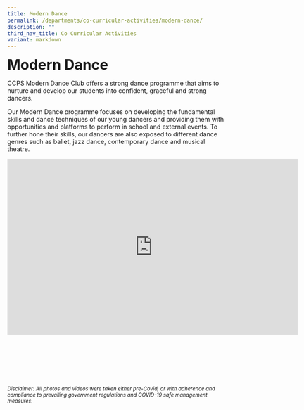 ```yaml
---
title: Modern Dance
permalink: /departments/co-curricular-activities/modern-dance/
description: ""
third_nav_title: Co Curricular Activities
variant: markdown
---
```

<b><font size="6">Modern Dance</font></b>

CCPS Modern Dance Club offers a strong dance programme that aims to nurture and develop our students into confident, graceful and strong dancers.  
  
Our Modern Dance programme focuses on developing the fundamental skills and dance techniques of our young dancers and providing them with opportunities and platforms to perform in school and external events. To further hone their skills, our dancers are also exposed to different dance genres such as ballet, jazz dance, contemporary dance and musical theatre.

<center>

<iframe allowfullscreen="true" height="400" width="660" frameborder="0" src="https://docs.google.com/presentation/d/e/2PACX-1vRstHfsCwKNMSc0JbGK91X1IBSCmX1wOPZlqmDj_yir34hpE2HH_lJjQECn1y3VOvWyNLWFY-R2coqi/embed?start=true&amp;loop=true&amp;delayms=3000"></iframe>
	
</center>

<br><br><br><br><br><br>
<sup>_Disclaimer: All photos and videos were taken either pre-Covid, or with adherence and compliance to prevailing government regulations and COVID-19 safe management measures._</sup>